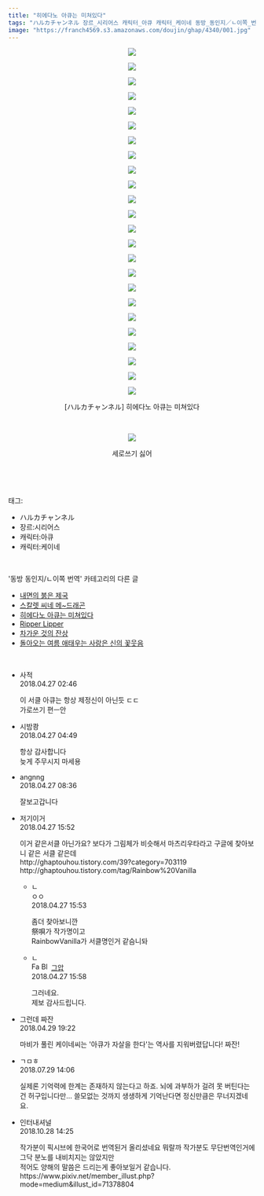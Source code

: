 ```yaml
---
title: "히에다노 아큐는 미쳐있다"
tags: "ハルカチャンネル 장르_시리어스 캐릭터_아큐 캐릭터_케이네 동방_동인지／ㄴ이쪽_번역"
image: "https://franch4569.s3.amazonaws.com/doujin/ghap/4340/001.jpg"
---
```

<div class="article">
<p style="text-align: center; clear: none; float: none;"><img src="{{ site.imgserver2 }}/ghap/4340/001.jpg"/></p>
<p style="text-align: center; clear: none; float: none;"><img src="{{ site.imgserver2 }}/ghap/4340/002.jpg"/></p>
<p style="text-align: center; clear: none; float: none;"><img src="{{ site.imgserver2 }}/ghap/4340/003.jpg"/></p>
<p style="text-align: center; clear: none; float: none;"><img src="{{ site.imgserver2 }}/ghap/4340/004.jpg"/></p>
<p style="text-align: center; clear: none; float: none;"><img src="{{ site.imgserver2 }}/ghap/4340/005.jpg"/></p>
<p style="text-align: center; clear: none; float: none;"><img src="{{ site.imgserver2 }}/ghap/4340/006.jpg"/></p>
<p style="text-align: center; clear: none; float: none;"><img src="{{ site.imgserver2 }}/ghap/4340/007.jpg"/></p>
<p style="text-align: center; clear: none; float: none;"><img src="{{ site.imgserver2 }}/ghap/4340/008.jpg"/></p>
<p style="text-align: center; clear: none; float: none;"><img src="{{ site.imgserver2 }}/ghap/4340/009.jpg"/></p>
<p style="text-align: center; clear: none; float: none;"><img src="{{ site.imgserver2 }}/ghap/4340/010.jpg"/></p>
<p style="text-align: center; clear: none; float: none;"><img src="{{ site.imgserver2 }}/ghap/4340/011.jpg"/></p>
<p style="text-align: center; clear: none; float: none;"><img src="{{ site.imgserver2 }}/ghap/4340/012.jpg"/></p>
<p style="text-align: center; clear: none; float: none;"><img src="{{ site.imgserver2 }}/ghap/4340/013.jpg"/></p>
<p style="text-align: center; clear: none; float: none;"><img src="{{ site.imgserver2 }}/ghap/4340/014.jpg"/></p>
<p style="text-align: center; clear: none; float: none;"><img src="{{ site.imgserver2 }}/ghap/4340/015.jpg"/></p>
<p style="text-align: center; clear: none; float: none;"><img src="{{ site.imgserver2 }}/ghap/4340/016.jpg"/></p>
<p style="text-align: center; clear: none; float: none;"><img src="{{ site.imgserver2 }}/ghap/4340/017.jpg"/></p>
<p style="text-align: center; clear: none; float: none;"><img src="{{ site.imgserver2 }}/ghap/4340/018.jpg"/></p>
<p style="text-align: center; clear: none; float: none;"><img src="{{ site.imgserver2 }}/ghap/4340/019.jpg"/></p>
<p style="text-align: center; clear: none; float: none;"><img src="{{ site.imgserver2 }}/ghap/4340/020.jpg"/></p>
<p style="text-align: center; clear: none; float: none;"><img src="{{ site.imgserver2 }}/ghap/4340/021.jpg"/></p>
<p style="text-align: center; clear: none; float: none;"><img src="{{ site.imgserver2 }}/ghap/4340/022.jpg"/></p>
<p style="text-align: center; clear: none; float: none;"><img src="{{ site.imgserver2 }}/ghap/4340/023.jpg"/></p>
<p style="text-align: center; clear: none; float: none;"><img src="{{ site.imgserver2 }}/ghap/4340/024.jpg"/></p>
<p style="text-align: center; clear: none; float: none;">[ハルカチャンネル] 히에다노 아큐는 미쳐있다</p>
<p style="text-align: center; clear: none; float: none;"><br/></p>
<p style="text-align: center; clear: none; float: none;"><img src="{{ site.imgserver2 }}/ghap/4340/025.gif"/></p>
<p style="text-align: center; clear: none; float: none;">세로쓰기 싫어</p>
<p><br/></p>
</div><br/>
<div class="tagTrail">
<p>태그: </p>
<ul>
<li>ハルカチャンネル</li>
<li>장르:시리어스</li>
<li>캐릭터:아큐</li>
<li>캐릭터:케이네</li>
</ul>
</div><br/>
<div class="another">
<p>'동방 동인지/ㄴ이쪽 번역' 카테고리의 다른 글</p>
<ul>
<li><a href="/ghap_4369">내면의 붉은 제국</a></li>
<li><a href="/ghap_4355">스칼렛 씨네 메~드래곤</a></li>
<li><a href="/ghap_4340">히에다노 아큐는 미쳐있다</a></li>
<li><a href="/ghap_4322">Ripper Lipper</a></li>
<li><a href="/ghap_4321">차가운 것의 잔상</a></li>
<li><a href="/ghap_4320">돌아오는 여름 애태우는 사랑은 신의 꽃웃음</a></li>
</ul>
</div><br/>
<div class="cb_module cb_fluid">
<div class="cb_wrt cb_profile">
<div class="comment">
<ul>
<li class="cb_thumb_off" id="comment15245883">
<div class="cb_comment_area">
<div class="cb_info_area">
<div class="cb_section">
<span class="cb_nick_name">사적</span>
</div>
<div class="cb_section">
<span class="cb_date">2018.04.27 02:46 </span>
</div>
</div>
<div class="cb_dsc_comment">
<p class="cb_dsc">
											이 서클 아큐는 항상 제정신이 아닌듯 ㄷㄷ<br/>
가로쓰기 편ㅡ안
										</p>
</div>
</div></li>
<li class="cb_thumb_off" id="comment15245900">
<div class="cb_comment_area">
<div class="cb_info_area">
<div class="cb_section">
<span class="cb_nick_name">시밤쾅</span>
</div>
<div class="cb_section">
<span class="cb_date">2018.04.27 04:49 </span>
</div>
</div>
<div class="cb_dsc_comment">
<p class="cb_dsc">
											항상 감사합니다<br/>
늦게 주무시지 마세용
										</p>
</div>
</div></li>
<li class="cb_thumb_off" id="comment15245938">
<div class="cb_comment_area">
<div class="cb_info_area">
<div class="cb_section">
<span class="cb_nick_name">angnng</span>
</div>
<div class="cb_section">
<span class="cb_date">2018.04.27 08:36 </span>
</div>
</div>
<div class="cb_dsc_comment">
<p class="cb_dsc">
											잘보고갑니다
										</p>
</div>
</div></li>
<li class="cb_thumb_off" id="comment15246122">
<div class="cb_comment_area">
<div class="cb_info_area">
<div class="cb_section">
<span class="cb_nick_name">저기이거</span>
</div>
<div class="cb_section">
<span class="cb_date">2018.04.27 15:52 </span>
</div>
</div>
<div class="cb_dsc_comment">
<p class="cb_dsc">
											이거 같은서클 아닌가요? 보다가 그림체가 비슷해서 마츠리우타라고 구글에 찾아보니 같은 서클 같은데<br/>
http://ghaptouhou.tistory.com/39?category=703119<br/>
http://ghaptouhou.tistory.com/tag/Rainbow%20Vanilla
										</p>
</div>
<ul>
<li class="cb_thumb_off" id="comment15246123">
<span class="cb_bu_subnode">ㄴ</span>
<div class="cb_comment_area">
<div class="cb_info_area">
<div class="cb_section">
<span class="cb_nick_name">ㅇㅇ</span>
</div>
<div class="cb_section">
<span class="cb_date">2018.04.27 15:53 </span>
</div>
</div>
<div class="cb_dsc_comment">
<p class="cb_dsc">
																좀더 찾아보니깐<br/>
祭唄가 작가명이고<br/>
RainbowVanilla가 서클명인거 같슴니돠
															</p>
</div>
</div>
</li>
<li class="cb_thumb_off" id="comment15246126">
<span class="cb_bu_subnode">ㄴ</span>
<div class="cb_comment_area">
<div class="cb_info_area">
<div class="cb_section">
<span class="cb_nick_name"><img alt="Favicon of https://ghaptouhou.tistory.com" height="16" onerror="this.onerror=null;this.parentNode.removeChild(this)" src="https://ghaptouhou.tistory.com/favicon.ico" width="16"/> <img alt="BlogIcon" height="16" onerror="this.parentNode.removeChild(this)" src="https://ghaptouhou.tistory.com/index.gif" width="16"/> <a href="https://ghaptouhou.tistory.com" onclick="return openLinkInNewWindow(this)"> 그압</a><span class="tistoryProfileLayerTrigger" onclick='TistoryProfile.show(event, this, {"title":"\uc800\uae30 \uc774\uac70 \ub098\uc911\uc5d0 \uc218\uc815 \uac00\ub2a5\ud558\ub098\uc694","url":"https:\/\/ghap.tistory.com","nickname":"\uadf8\uc555","items":[]}); return false;'></span></span>
</div>
<div class="cb_section">
<span class="cb_date">2018.04.27 15:58 </span>
</div>
</div>
<div class="cb_dsc_comment">
<p class="cb_dsc">
																그러네요.<br/>
제보 감사드립니다.
															</p>
</div>
</div>
</li>
</ul>
</div></li>
<li class="cb_thumb_off" id="comment15247013">
<div class="cb_comment_area">
<div class="cb_info_area">
<div class="cb_section">
<span class="cb_nick_name">그런데 짜잔</span>
</div>
<div class="cb_section">
<span class="cb_date">2018.04.29 19:22 </span>
</div>
</div>
<div class="cb_dsc_comment">
<p class="cb_dsc">
											마비가 풀린 케이네씨는 '아큐가 자살을 한다'는 역사를 지워버렸답니다! 짜잔!
										</p>
</div>
</div></li>
<li class="cb_thumb_off" id="comment15296255">
<div class="cb_comment_area">
<div class="cb_info_area">
<div class="cb_section">
<span class="cb_nick_name">ㄱㅁㅎ</span>
</div>
<div class="cb_section">
<span class="cb_date">2018.07.29 14:06 </span>
</div>
</div>
<div class="cb_dsc_comment">
<p class="cb_dsc">
											실제론 기억력에 한계는 존재하지 않는다고 하죠. 뇌에 과부하가 걸려 못 버틴다는 건 허구입니다만... 쓸모없는 것까지 생생하게 기억난다면 정신만큼은 무너지겠네요.
										</p>
</div>
</div></li>
<li class="cb_thumb_off" id="comment15363906">
<div class="cb_comment_area">
<div class="cb_info_area">
<div class="cb_section">
<span class="cb_nick_name">인터내셔널</span>
</div>
<div class="cb_section">
<span class="cb_date">2018.10.28 14:25 </span>
</div>
</div>
<div class="cb_dsc_comment">
<p class="cb_dsc">
											작가분이 픽시브에 한국어로 번역된거 올리셨네요 뭐랄까 작가분도 무단번역인거에 그닥 분노를 내비치지는 않았지만 <br/>
적어도 양해의 말씀은 드리는게 좋아보일거 같습니다.<br/>
https://www.pixiv.net/member_illust.php?mode=medium&amp;illust_id=71378804
										</p>
</div>
</div></li>
</ul>
</div>
</div><!-- commentList close -->
</div><br/>
